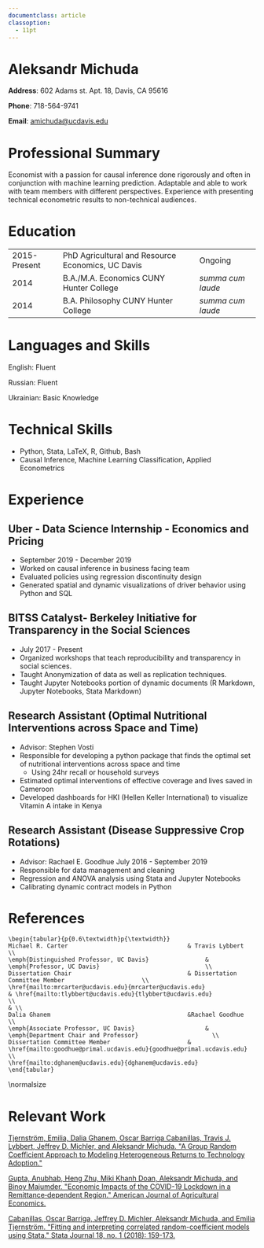 ```yaml
---
documentclass: article
classoption:
  - 11pt
---
```


# Aleksandr Michuda

**Address**: 602 Adams st. Apt. 18, Davis, CA 95616

**Phone**: 718-564-9741

**Email**: [amichuda@ucdavis.edu](mailto:amichuda@ucdavis.edu)

# Professional Summary

Economist with a passion for causal inference done rigorously and often in conjunction with machine learning prediction. Adaptable and able to work with team members with different perspectives. Experience with presenting technical econometric results to non-technical audiences.

# Education

|    |                                           |         |
|----|-------------------------------------------|---------|
|2015-Present| PhD Agricultural and Resource Economics, UC Davis|Ongoing |
|2014| B.A./M.A. Economics CUNY Hunter College| *summa cum laude*|
|2014| B.A. Philosophy CUNY Hunter College    | *summa cum laude*|

# Languages and Skills

English: Fluent

Russian: Fluent

Ukrainian: Basic Knowledge

# Technical Skills

- Python, Stata, LaTeX, R, Github, Bash
- Causal Inference, Machine Learning Classification, Applied Econometrics

# Experience

## Uber - Data Science Internship - Economics and Pricing 

- September 2019 - December 2019
- Worked on causal inference in business facing team
- Evaluated policies using regression discontinuity design
- Generated spatial and dynamic visualizations of driver behavior using Python and SQL

## BITSS Catalyst- Berkeley Initiative for Transparency in the Social Sciences 

- July 2017 - Present
- Organized workshops that teach reproducibility and transparency in
    social sciences.
- Taught Anonymization of data as well as replication techniques.
- Taught Jupyter Notebooks portion of dynamic documents (R Markdown,
    Jupyter Notebooks, Stata Markdown)

## Research Assistant (Optimal Nutritional Interventions across Space and Time)

- Advisor: Stephen Vosti
- Responsible for developing a python package that finds the optimal set of nutritional interventions across space and time
  - Using 24hr recall or household surveys
- Estimated optimal interventions of effective coverage and lives saved in Cameroon
- Developed dashboards for HKI (Hellen Keller International) to visualize Vitamin A intake in Kenya

## Research Assistant (Disease Suppressive Crop Rotations)

- Advisor: Rachael E. Goodhue July 2016 - September 2019
- Responsible for data management and cleaning
- Regression and ANOVA analysis using Stata and Jupyter Notebooks
- Calibrating dynamic contract models in Python

# References

```{=latex}
\begin{tabular}{p{0.6\textwidth}p{\textwidth}}
Michael R. Carter                                  & Travis Lybbert                                     \\
\emph{Distinguished Professor, UC Davis}                & \emph{Professor, UC Davis}                              \\
Dissertation Chair                                 & Dissertation Committee Member                      \\
\href{mailto:mrcarter@ucdavis.edu}{mrcarter@ucdavis.edu}                         & \href{mailto:tlybbert@ucdavis.edu}{tlybbert@ucdavis.edu}                        \\
& \\
Dalia Ghanem                                       &Rachael Goodhue                                    \\
\emph{Associate Professor, UC Davis}                    & \emph{Department Chair and Professor}                     \\
Dissertation Committee Member                      & \href{mailto:goodhue@primal.ucdavis.edu}{goodhue@primal.ucdavis.edu}                  \\
\href{mailto:dghanem@ucdavis.edu}{dghanem@ucdavis.edu}                          
\end{tabular}
```

\normalsize

# Relevant Work

[Tjernström, Emilia, Dalia Ghanem, Oscar Barriga Cabanillas, Travis J. Lybbert, Jeffrey D. Michler, and Aleksandr Michuda. "A Group Random Coefficient Approach to Modeling Heterogeneous Returns to Technology Adoption."](https://emiliatjernstrom.com/files/TGBLMM2020.pdf)

[Gupta, Anubhab, Heng Zhu, Miki Khanh Doan, Aleksandr Michuda, and Binoy Majumder. "Economic Impacts of the COVID-19 Lockdown in a Remittance‐dependent Region." American Journal of Agricultural Economics.](https://onlinelibrary.wiley.com/doi/full/10.1111/ajae.12178)

[Cabanillas, Oscar Barriga, Jeffrey D. Michler, Aleksandr Michuda, and Emilia Tjernström. "Fitting and interpreting correlated random-coefficient models using Stata." Stata Journal 18, no. 1 (2018): 159-173.](https://journals.sagepub.com/doi/abs/10.1177/1536867X1801800109)



